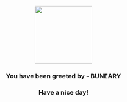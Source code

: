 <p align="center">
            <img src="https://raw.githubusercontent.com/PokeAPI/sprites/master/sprites/pokemon/427.png" width="150" height="150">
          </p>
          <h3 align="center">You have been greeted by - <b>BUNEARY</b></h3>
          <h3 align="center">Have a nice day!</h3>
